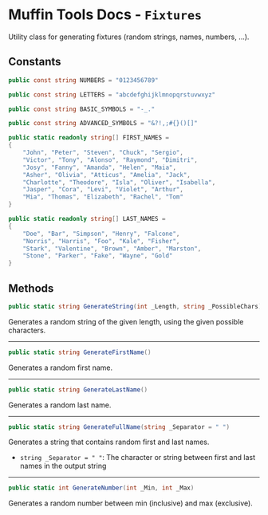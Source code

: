 # Muffin Tools Docs - `Fixtures`

Utility class for generating fixtures (random strings, names, numbers, ...).

## Constants

```cs
public const string NUMBERS = "0123456789"
```

```cs
public const string LETTERS = "abcdefghijklmnopqrstuvwxyz"
```

```cs
public const string BASIC_SYMBOLS = "-_."
```

```cs
public const string ADVANCED_SYMBOLS = "&?!,;#{}()[]"
```

```cs
public static readonly string[] FIRST_NAMES =
{
    "John", "Peter", "Steven", "Chuck", "Sergio",
    "Victor", "Tony", "Alonso", "Raymond", "Dimitri",
    "Josy", "Fanny", "Amanda", "Helen", "Maia",
    "Asher", "Olivia", "Atticus", "Amelia", "Jack",
    "Charlotte", "Theodore", "Isla", "Oliver", "Isabella",
    "Jasper", "Cora", "Levi", "Violet", "Arthur",
    "Mia", "Thomas", "Elizabeth", "Rachel", "Tom"
}
```

```cs
public static readonly string[] LAST_NAMES =
{
    "Doe", "Bar", "Simpson", "Henry", "Falcone",
    "Norris", "Harris", "Foo", "Kale", "Fisher",
    "Stark", "Valentine", "Brown", "Amber", "Marston",
    "Stone", "Parker", "Fake", "Wayne", "Gold"
}
```

## Methods

```cs
public static string GenerateString(int _Length, string _PossibleChars)
```

Generates a random string of the given length, using the given possible characters.

---

```cs
public static string GenerateFirstName()
```

Generates a random first name.

---

```cs
public static string GenerateLastName()
```

Generates a random last name.

---

```cs
public static string GenerateFullName(string _Separator = " ")
```

Generates a string that contains random first and last names.

* `string _Separator = " "`: The character or string between first and last names in the output string

---

```cs
public static int GenerateNumber(int _Min, int _Max)
```

Generates a random number between min (inclusive) and max (exclusive).